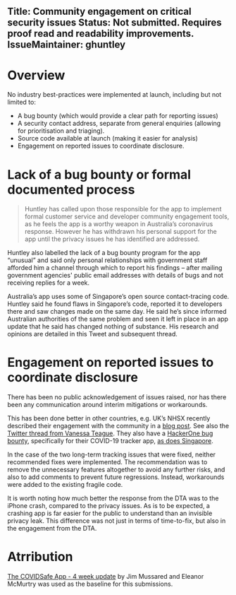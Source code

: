 Title: Community engagement on critical security issues
Status: Not submitted. Requires proof read and readability improvements.
IssueMaintainer: ghuntley
---

# Overview

No industry best-practices were implemented at launch, including but not limited to:

* A bug bounty (which would provide a clear path for reporting issues)
* A security contact address, separate from general enquiries (allowing for prioritisation and triaging).
* Source code available at launch (making it easier for analysis)
* Engagement on reported issues to coordinate disclosure.


# Lack of a bug bounty or formal documented process

<?# Twitter 1258020825053065217 /?>

<?# Twitter 1264363796207792129 /?>


> Huntley has called upon those responsible for the app to implement formal customer service and developer community engagement tools, as he feels the app is a worthy weapon in Australia’s coronavirus response. However he has withdrawn his personal support for the app until the privacy issues he has identified are addressed.

Huntley also labelled the lack of a bug bounty program for the app “unusual” and said only personal relationships with government staff afforded him a channel through which to report his findings – after mailing government agencies' public email addresses with details of bugs and not receiving replies for a week.

Australia’s app uses some of Singapore’s open source contact-tracing code. Huntley said he found flaws in Singapore’s code, reported it to developers there and saw changes made on the same day. He said he’s since informed Australian authorities of the same problem and seen it left in place in an app update that he said has changed nothing of substance. His research and opinions are detailed in this Tweet and subsequent thread.

# Engagement on reported issues to coordinate disclosure

<?# Twitter 1257506430476640256 /?>

<?# Twitter 1256192209340133376 /?>


There has been no public acknowledgement of issues raised, nor has there been any communication around interim mitigations or workarounds.

<?# Twitter 1264738218739523585 /?>

<?# YouTube nrmZD3jNVJs /?>

This has been done better in other countries, e.g. UK’s NHSX recently described their engagement with the community in a <a href="https://www.ncsc.gov.uk/blog-post/nhs-covid-19-app-security-two-weeks-on">blog post</a>. See also the <a href="https://twitter.com/VTeagueAus/status/1262655345001820161">Twitter thread from Vanessa Teague</a>. They also have a <a href="https://hackerone.com/nhscovid19app">HackerOne bug bounty</a>, specifically for their COVID-19 tracker app, <a href="https://hackerone.com/sg-vdp">as does Singapore</a>.


In the case of the two long-term tracking issues that were fixed, neither recommended fixes were implemented. The recommendation was to remove the unnecessary features altogether to avoid any further risks, and also to add comments to prevent future regressions. Instead, workarounds were added to the existing fragile code.

It is worth noting how much better the response from the DTA was to the iPhone crash, compared to the privacy issues. As is to be expected, a crashing app is far easier for the public to understand than an invisible privacy leak. This difference was not just in terms of time-to-fix, but also in the engagement from the DTA.

<?# Twitter 1264712171734228993 /?>


<?# Twitter 1256952268206665730 /?>

<?# Twitter 1257600104183164929 /?>
<?# Twitter 1257506430476640256 /?>
<?# Twitter 1257506832140038145 /?>
<?# Twitter 1257507532173541378 /?>
<?# Twitter 1257524946361741317 /?>
<?# Twitter 1257532378320265216 /?>
<?# Twitter 1257537188540985349 /?>
<?# Twitter 1257537587306090498 /?>
<?# Twitter 1257540470613237765 /?>
<?# Twitter 1257540474048581632 /?>
<?# Twitter 1257541996874326018 /?>
<?# Twitter 1257547477542027270 /?>


# Atrribution

<a href="https://docs.google.com/document/d/17sVyBIG5CqhF9XtuEfeG2MfYsFNXuV4yxp3BERDTJoI/edit#">The COVIDSafe App - 4 week update</a> by Jim Mussared and Eleanor McMurtry was used as the baseline for this submissions.

